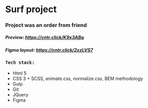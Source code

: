 # Surf project
### Project was an order from friend

##### Preview: https://cntr.click/K9x3ABq 
##### Figma layout: https://cntr.click/2xzLVS7

### `Tech stack:`
- Html 5
- CSS 3 + SCSS, animate.css, normalize.css, BEM methodology 
- Gulp
- Git
- JQuery
- Figma